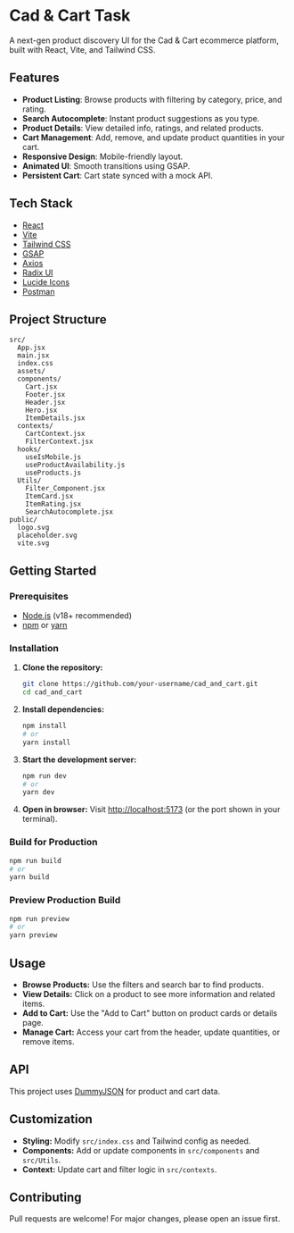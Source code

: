 # Cad & Cart Task

A next-gen product discovery UI for the Cad & Cart ecommerce platform, built with React, Vite, and Tailwind CSS.

## Features

- **Product Listing**: Browse products with filtering by category, price, and rating.
- **Search Autocomplete**: Instant product suggestions as you type.
- **Product Details**: View detailed info, ratings, and related products.
- **Cart Management**: Add, remove, and update product quantities in your cart.
- **Responsive Design**: Mobile-friendly layout.
- **Animated UI**: Smooth transitions using GSAP.
- **Persistent Cart**: Cart state synced with a mock API.

## Tech Stack

- [React](https://react.dev/)
- [Vite](https://vitejs.dev/)
- [Tailwind CSS](https://tailwindcss.com/)
- [GSAP](https://gsap.com/)
- [Axios](https://axios-http.com/)
- [Radix UI](https://www.radix-ui.com/)
- [Lucide Icons](https://lucide.dev/)
- [Postman](https://www.postman.com/product/what-is-postman/)

## Project Structure

```
src/
  App.jsx
  main.jsx
  index.css
  assets/
  components/
    Cart.jsx
    Footer.jsx
    Header.jsx
    Hero.jsx
    ItemDetails.jsx
  contexts/
    CartContext.jsx
    FilterContext.jsx
  hooks/
    useIsMobile.js
    useProductAvailability.js
    useProducts.js
  Utils/
    Filter_Component.jsx
    ItemCard.jsx
    ItemRating.jsx
    SearchAutocomplete.jsx
public/
  logo.svg
  placeholder.svg
  vite.svg
```

## Getting Started

### Prerequisites

- [Node.js](https://nodejs.org/) (v18+ recommended)
- [npm](https://www.npmjs.com/) or [yarn](https://yarnpkg.com/)

### Installation

1. **Clone the repository:**
   ```sh
   git clone https://github.com/your-username/cad_and_cart.git
   cd cad_and_cart
   ```

2. **Install dependencies:**
   ```sh
   npm install
   # or
   yarn install
   ```

3. **Start the development server:**
   ```sh
   npm run dev
   # or
   yarn dev
   ```

4. **Open in browser:**
   Visit [http://localhost:5173](http://localhost:5173) (or the port shown in your terminal).

### Build for Production

```sh
npm run build
# or
yarn build
```

### Preview Production Build

```sh
npm run preview
# or
yarn preview
```

## Usage

- **Browse Products:** Use the filters and search bar to find products.
- **View Details:** Click on a product to see more information and related items.
- **Add to Cart:** Use the "Add to Cart" button on product cards or details page.
- **Manage Cart:** Access your cart from the header, update quantities, or remove items.

## API

This project uses [DummyJSON](https://dummyjson.com/) for product and cart data.

## Customization

- **Styling:** Modify `src/index.css` and Tailwind config as needed.
- **Components:** Add or update components in `src/components` and `src/Utils`.
- **Context:** Update cart and filter logic in `src/contexts`.

## Contributing

Pull requests are welcome! For major changes, please open an issue first.
